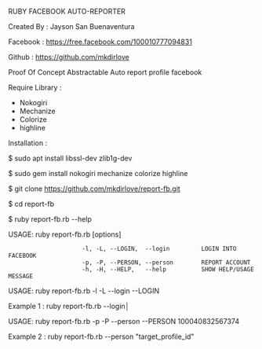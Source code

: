 
RUBY FACEBOOK AUTO-REPORTER

Created By  : Jayson San Buenaventura

Facebook    : https://free.facebook.com/100010777094831

Github      : https://github.com/mkdirlove

Proof Of Concept Abstractable Auto report profile facebook

Require Library :
- Nokogiri
- Mechanize
- Colorize
- highline

Installation :

 $ sudo apt install libssl-dev zlib1g-dev
 
 $ sudo gem install nokogiri mechanize colorize highline 
 
 $ git clone https://github.com/mkdirlove/report-fb.git
 
 $ cd report-fb
 
 $ ruby report-fb.rb --help

USAGE: ruby report-fb.rb [options]

                         -l, -L, --LOGIN,  --login         LOGIN INTO FACEBOOK
                         -p, -P, --PERSON, --person        REPORT ACCOUNT
                         -h, -H, --HELP,   --help          SHOW HELP/USAGE MESSAGE


 USAGE: ruby report-fb.rb -l -L --login --LOGIN                  

 Example 1 : ruby report-fb.rb --login│      

 USAGE: ruby report-fb.rb -p -P --person --PERSON 100040832567374

 Example 2 : ruby report-fb.rb --person "target_profile_id"
 
